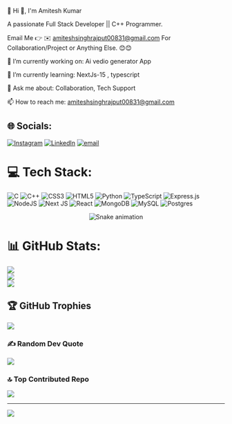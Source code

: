 💫 Hi 👋, I'm Amitesh Kumar

A passionate Full Stack Developer || C++ Programmer.

Email Me 👉 ✉️ amiteshsinghrajput00831@gmail.com 
For Collaboration/Project or Anything Else. 😊😊

🔭 I’m currently working on: Ai vedio generator App

🌱 I’m currently learning: NextJs-15 , typescript

💬 Ask me about: Collaboration, Tech Support

📫 How to reach me: amiteshsinghrajput00831@gmail.com

## 🌐 Socials:
[![Instagram](https://img.shields.io/badge/Instagram-%23E4405F.svg?logo=Instagram&logoColor=white)](https://instagram.com/amitesh_singh_432/) [![LinkedIn](https://img.shields.io/badge/LinkedIn-%230077B5.svg?logo=linkedin&logoColor=white)](https://linkedin.com/in/amitesh-kumar-251188282/) [![email](https://img.shields.io/badge/Email-D14836?logo=gmail&logoColor=white)](mailto:amiteshsinghrajput00831@gmail.com) 

# 💻 Tech Stack:
![C](https://img.shields.io/badge/c-%2300599C.svg?style=for-the-badge&logo=c&logoColor=white) ![C++](https://img.shields.io/badge/c++-%2300599C.svg?style=for-the-badge&logo=c%2B%2B&logoColor=white) ![CSS3](https://img.shields.io/badge/css3-%231572B6.svg?style=for-the-badge&logo=css3&logoColor=white) ![HTML5](https://img.shields.io/badge/html5-%23E34F26.svg?style=for-the-badge&logo=html5&logoColor=white) ![Python](https://img.shields.io/badge/python-3670A0?style=for-the-badge&logo=python&logoColor=ffdd54) ![TypeScript](https://img.shields.io/badge/typescript-%23007ACC.svg?style=for-the-badge&logo=typescript&logoColor=white) ![Express.js](https://img.shields.io/badge/express.js-%23404d59.svg?style=for-the-badge&logo=express&logoColor=%2361DAFB) ![NodeJS](https://img.shields.io/badge/node.js-6DA55F?style=for-the-badge&logo=node.js&logoColor=white) ![Next JS](https://img.shields.io/badge/Next-black?style=for-the-badge&logo=next.js&logoColor=white) ![React](https://img.shields.io/badge/react-%2320232a.svg?style=for-the-badge&logo=react&logoColor=%2361DAFB) ![MongoDB](https://img.shields.io/badge/MongoDB-%234ea94b.svg?style=for-the-badge&logo=mongodb&logoColor=white) ![MySQL](https://img.shields.io/badge/mysql-4479A1.svg?style=for-the-badge&logo=mysql&logoColor=white) ![Postgres](https://img.shields.io/badge/postgres-%23316192.svg?style=for-the-badge&logo=postgresql&logoColor=white)

<!-- Snake Game Repo View -->

<div align="center">
  <img src="https://profile-readme-generator.com/assets/snake.svg" alt="Snake animation" />
</div>

# 📊 GitHub Stats:
![](https://github-readme-stats.vercel.app/api?username=AmiteshSingh45&theme=dark&hide_border=false&include_all_commits=true&count_private=false)<br/>
![](https://nirzak-streak-stats.vercel.app/?user=AmiteshSingh45&theme=dark&hide_border=false)<br/>
![](https://github-readme-stats.vercel.app/api/top-langs/?username=AmiteshSingh45&theme=dark&hide_border=false&include_all_commits=true&count_private=false&layout=compact)

## 🏆 GitHub Trophies
![](https://github-profile-trophy.vercel.app/?username=AmiteshSingh45&theme=radical&no-frame=false&no-bg=true&margin-w=4)

### ✍️ Random Dev Quote
![](https://quotes-github-readme.vercel.app/api?type=horizontal&theme=radical)

### 🔝 Top Contributed Repo
![](https://github-contributor-stats.vercel.app/api?username=AmiteshSingh45&limit=5&theme=dark&combine_all_yearly_contributions=true)

---
[![](https://visitcount.itsvg.in/api?id=AmiteshSingh45&icon=0&color=0)](https://visitcount.itsvg.in)

<!-- Proudly created with GPRM ( https://gprm.itsvg.in ) -->

